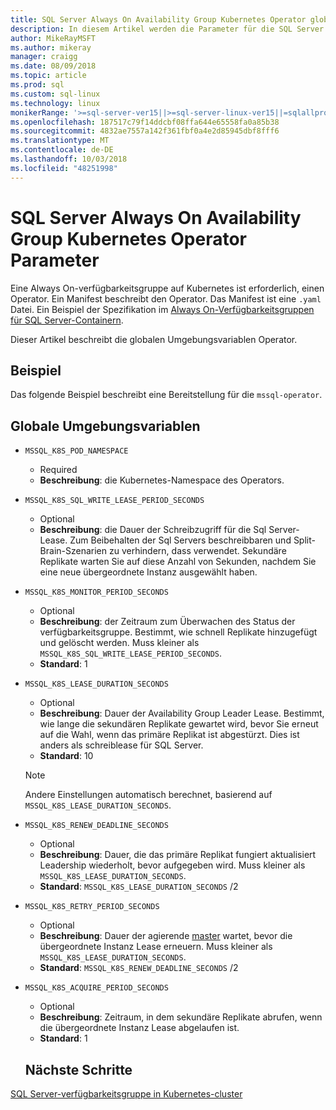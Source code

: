 ```yaml
---
title: SQL Server Always On Availability Group Kubernetes Operator globale Anforderungen
description: In diesem Artikel werden die Parameter für die SQL Server Kubernetes Always On Availability Group-Operator globale Anforderungen erläutert.
author: MikeRayMSFT
ms.author: mikeray
manager: craigg
ms.date: 08/09/2018
ms.topic: article
ms.prod: sql
ms.custom: sql-linux
ms.technology: linux
monikerRange: '>=sql-server-ver15||>=sql-server-linux-ver15||=sqlallproducts-allversions'
ms.openlocfilehash: 187517c79f14ddcbf08ffa644e65558fa0a85b38
ms.sourcegitcommit: 4832ae7557a142f361fbf0a4e2d85945dbf8fff6
ms.translationtype: MT
ms.contentlocale: de-DE
ms.lasthandoff: 10/03/2018
ms.locfileid: "48251998"
---
```

# <a name="sql-server-always-on-availability-group-kubernetes-operator-parameters"></a>SQL Server Always On Availability Group Kubernetes Operator Parameter

Eine Always On-verfügbarkeitsgruppe auf Kubernetes ist erforderlich, einen Operator. Ein Manifest beschreibt den Operator. Das Manifest ist eine `.yaml` Datei. Ein Beispiel der Spezifikation im [Always On-Verfügbarkeitsgruppen für SQL Server-Containern](sql-server-ag-kubernetes.md).

Dieser Artikel beschreibt die globalen Umgebungsvariablen Operator.

## <a name="example"></a>Beispiel

Das folgende Beispiel beschreibt eine Bereitstellung für die `mssql-operator`.

## <a name="global-environment-variables"></a>Globale Umgebungsvariablen

* `MSSQL_K8S_POD_NAMESPACE` 
  * Required
  * **Beschreibung**: die Kubernetes-Namespace des Operators.

* `MSSQL_K8S_SQL_WRITE_LEASE_PERIOD_SECONDS`
  * Optional
  * **Beschreibung**: die Dauer der Schreibzugriff für die Sql Server-Lease. Zum Beibehalten der Sql Servers beschreibbaren und Split-Brain-Szenarien zu verhindern, dass verwendet. Sekundäre Replikate warten Sie auf diese Anzahl von Sekunden, nachdem Sie eine neue übergeordnete Instanz ausgewählt haben.

* `MSSQL_K8S_MONITOR_PERIOD_SECONDS`
  * Optional
  * **Beschreibung**: der Zeitraum zum Überwachen des Status der verfügbarkeitsgruppe. Bestimmt, wie schnell Replikate hinzugefügt und gelöscht werden. Muss kleiner als `MSSQL_K8S_SQL_WRITE_LEASE_PERIOD_SECONDS`.
  * **Standard**: 1

* `MSSQL_K8S_LEASE_DURATION_SECONDS`
  * Optional
  * **Beschreibung**: Dauer der Availability Group Leader Lease. Bestimmt, wie lange die sekundären Replikate gewartet wird, bevor Sie erneut auf die Wahl, wenn das primäre Replikat ist abgestürzt. Dies ist anders als schreiblease für SQL Server. 
  * **Standard**: 10
  
  >[!NOTE]
  >Andere Einstellungen automatisch berechnet, basierend auf `MSSQL_K8S_LEASE_DURATION_SECONDS`.

* `MSSQL_K8S_RENEW_DEADLINE_SECONDS`
  * Optional
  * **Beschreibung**: Dauer, die das primäre Replikat fungiert aktualisiert Leadership wiederholt, bevor aufgegeben wird. Muss kleiner als `MSSQL_K8S_LEASE_DURATION_SECONDS`.
  * **Standard**:  `MSSQL_K8S_LEASE_DURATION_SECONDS` /2

* `MSSQL_K8S_RETRY_PERIOD_SECONDS`
  * Optional
  * **Beschreibung**: Dauer der agierende [master](http://kubernetes.io/docs/concepts/architecture/master-node-communication/) wartet, bevor die übergeordnete Instanz Lease erneuern. Muss kleiner als `MSSQL_K8S_LEASE_DURATION_SECONDS`.
  * **Standard**:  `MSSQL_K8S_RENEW_DEADLINE_SECONDS` /2

* `MSSQL_K8S_ACQUIRE_PERIOD_SECONDS` 
  * Optional
  * **Beschreibung**: Zeitraum, in dem sekundäre Replikate abrufen, wenn die übergeordnete Instanz Lease abgelaufen ist. 
  * **Standard**: 1


  ## <a name="next-steps"></a>Nächste Schritte

[SQL Server-verfügbarkeitsgruppe in Kubernetes-cluster](sql-server-ag-kubernetes.md)
